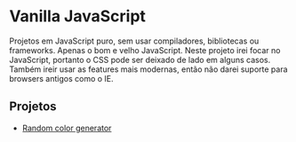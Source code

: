 # Vanilla JavaScript

Projetos em JavaScript puro, sem usar compiladores, bibliotecas ou frameworks.
Apenas o bom e velho JavaScript. Neste projeto irei focar no JavaScript,
portanto o CSS pode ser deixado de lado em alguns casos. Também ireir usar as
features mais modernas, então não darei suporte para browsers antigos como o IE.

## Projetos

* [Random color generator](https://ricardospalves.github.io/vanilla-javascript/)
